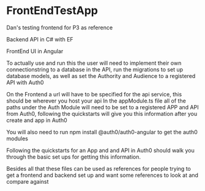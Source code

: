 # FrontEndTestApp
Dan's testing frontend for P3 as reference

Backend API in C# with EF 

FrontEnd UI in Angular

To actually use and run this the user will need to implement their own connectionstring to a database in the API, run the migrations to set up database models, as well as set the Authority and Audience to a registered API with Auth0

On the Frontend a url will have to be specified for the api service, this should be wherever you host your api
In the appModule.ts file all of the paths under the Auth Module will need to be set to a registered APP and API from Auth0, following the quickstarts will give you this information after you create and app in Auth0

You will also need to run    npm install @auth0/auth0-angular   to get the auth0 modules 

Following the quickstarts for an App and and API in Auth0 should walk you through the basic set ups for getting this information.

Besides all that these files can be used as references for people trying to get a frontend and backend set up and want some references to look at and compare against
